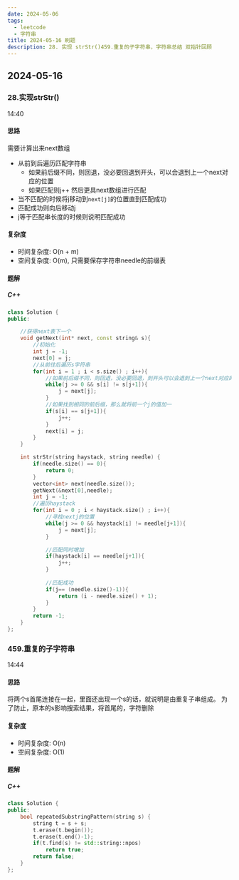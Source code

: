 ```yaml
---
date: 2024-05-06
tags:
  - leetcode
  - 字符串
title: 2024-05-16 刷题
description: 28. 实现 strStr()459.重复的子字符串，字符串总结 双指针回顾
---
```

## 2024-05-16
### 28.实现strStr()
14:40
#### 思路
需要计算出来next数组
- 从前到后遍历匹配字符串
	- 如果前后缀不同，则回退，没必要回退到开头，可以会退到上一个next对应的位置
	- 如果匹配则j++
然后更具next数组进行匹配
- 当不匹配的时候将j移动到`next[j]`的位置直到匹配成功
- 匹配成功则向后移动j
- j等于匹配串长度的时候则说明匹配成功
#### 复杂度
- 时间复杂度: O(n + m)
- 空间复杂度: O(m), 只需要保存字符串needle的前缀表
#### 题解
##### C++
```C++
class Solution {
public:

    //获得next表下一个
    void getNext(int* next, const string& s){
        //初始化
        int j = -1;
        next[0] = j;
        //从前往后遍历s字符串
        for(int i = 1 ; i < s.size() ; i++){
            //如果前后缀不同，则回退，没必要回退，到开头可以会退到上一个next对应的位置
            while(j >= 0 && s[i] != s[j+1]){
                j = next[j];
            }
            //如果找到相同的前后缀，那么就将前一个j的值加一
            if(s[i] == s[j+1]){
                j++;
            }
            next[i] = j;
        }
    }

    int strStr(string haystack, string needle) {
        if(needle.size() == 0){
            return 0;
        }
        vector<int> next(needle.size());
        getNext(&next[0],needle);
        int j = -1;
        //遍历haystack
        for(int i = 0 ; i < haystack.size() ; i++){
            //寻找nextj的位置
            while(j >= 0 && haystack[i] != needle[j+1]){
                j = next[j];
            }

            //匹配同时增加
            if(haystack[i] == needle[j+1]){
                j++;
            }
            
            //匹配成功
            if(j== (needle.size()-1)){
                return (i - needle.size() + 1);
            }
        }
        return -1;
    }
};
```

### 459.重复的子字符串
14:44
#### 思路
将两个s首尾连接在一起，里面还出现一个s的话，就说明是由重复子串组成。
为了防止，原本的s影响搜索结果，将首尾的，字符删除
#### 复杂度
- 时间复杂度: O(n)
- 空间复杂度: O(1)
#### 题解
##### C++
```C++
class Solution {
public:
    bool repeatedSubstringPattern(string s) {
        string t = s + s;
        t.erase(t.begin());
        t.erase(t.end()-1);
        if(t.find(s) != std::string::npos)
            return true;
        return false;
    }
};
```